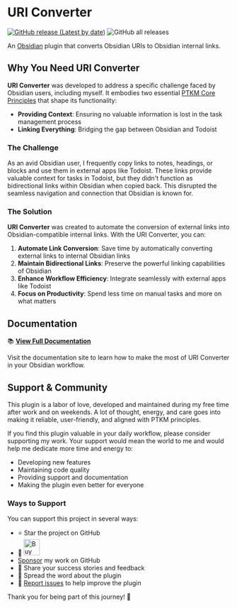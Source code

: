 # URI Converter

[![GitHub release (Latest by date)](https://img.shields.io/github/v/release/wenlzhang/obsidian-uri-converter)](https://github.com/wenlzhang/obsidian-uri-converter/releases) ![GitHub all releases](https://img.shields.io/github/downloads/wenlzhang/obsidian-uri-converter/total?color=success)

An [Obsidian](https://obsidian.md/) plugin that converts Obsidian URIs to Obsidian internal links.

## Why You Need URI Converter

**URI Converter** was developed to address a specific challenge faced by Obsidian users, including myself. It embodies two essential [PTKM Core Principles](https://ptkm.net/ptkm-core-principles) that shape its functionality:

- **Providing Context**: Ensuring no valuable information is lost in the task management process
- **Linking Everything**: Bridging the gap between Obsidian and Todoist

### The Challenge

As an avid Obsidian user, I frequently copy links to notes, headings, or blocks and use them in external apps like Todoist. These links provide valuable context for tasks in Todoist, but they didn't function as bidirectional links within Obsidian when copied back. This disrupted the seamless navigation and connection that Obsidian is known for.

### The Solution

**URI Converter** was created to automate the conversion of external links into Obsidian-compatible internal links. With the URI Converter, you can:

1. **Automate Link Conversion**: Save time by automatically converting external links to internal Obsidian links
2. **Maintain Bidirectional Links**: Preserve the powerful linking capabilities of Obsidian
3. **Enhance Workflow Efficiency**: Integrate seamlessly with external apps like Todoist
4. **Focus on Productivity**: Spend less time on manual tasks and more on what matters

## Documentation

📚 **[View Full Documentation](https://ptkm.net/obsidian-uri-converter)**

Visit the documentation site to learn how to make the most of URI Converter in your Obsidian workflow.

## Support & Community

This plugin is a labor of love, developed and maintained during my free time after work and on weekends. A lot of thought, energy, and care goes into making it reliable, user-friendly, and aligned with PTKM principles.

If you find this plugin valuable in your daily workflow, please consider supporting my work. Your support would mean the world to me and would help me dedicate more time and energy to:

- Developing new features
- Maintaining code quality
- Providing support and documentation
- Making the plugin even better for everyone

### Ways to Support

You can support this project in several ways:

- ⭐ Star the project on GitHub
- 💝 <a href='https://ko-fi.com/C0C66C1TB' target='_blank'><img height='36' style='border:0px;height:36px;' src='https://storage.ko-fi.com/cdn/kofi1.png?v=3' border='0' alt='Buy Me a Coffee' /></a>
- [Sponsor](https://github.com/sponsors/wenlzhang) my work on GitHub
- 💌 Share your success stories and feedback
- 📢 Spread the word about the plugin
- 🐛 [Report issues](https://github.com/wenlzhang/obsidian-uri-converter/issues) to help improve the plugin

Thank you for being part of this journey! 🙏
